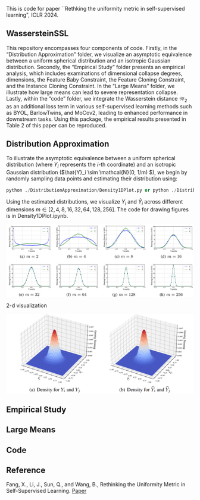 This is code for paper ``Rethking the uniformity metric in self-supervised learning", ICLR 2024. 

## WassersteinSSL

This repository encompasses four components of code. Firstly, in the “Distribution Approximation” folder, we visualize an asymptotic equivalence between a uniform spherical distribution and an isotropic Gaussian distribution. Secondly, the “Empirical Study” folder presents an empirical analysis, which includes examinations of dimensional collapse degrees, dimensions, the Feature Baby Constraint, the Feature Cloning Constraint, and the Instance Cloning Constraint. In the “Large Means” folder, we illustrate how large means can lead to severe representation collapse. Lastly, within the “code” folder, we integrate the Wasserstein distance $\mathcal{W}_{2}$ as an additional loss term in various self-supervised learning methods such as BYOL, BarlowTwins, and MoCov2, leading to enhanced performance in downstream tasks. Using this package, the empirical results presented in Table 2 of this paper can be reproduced.


## Distribution Approximation

To illustrate the asymptotic equivalence between a uniform spherical distribution (where $Y_i$ represents the $i$-th coordinate) and an isotropic Gaussian distribution ($\hat{Y}_i \sim \mathcal{N}(0, 1/m) $), we begin by randomly sampling data points and estimating their distribution using:

``` python
python ./DistributionApproximation/Density1DPlot.py or python ./DistributionApproximation/Density2DPlot.py
```

Using the estimated distributions, we visualize $Y_i$ and $\hat{Y}_i$ across different dimensions $m \in [2, 4, 8, 16, 32, 64, 128, 256]$. The code for drawing figures is in Density1DPlot.ipynb. 
<div>
<p align="center">
<img src='DistributionApproximation\MergedDistribution-1D.png' align="center" width=800>
</p>
</div>

2-d visualization

<div>
<p align="center">
<img src='DistributionApproximation\MergedDistribution-2D.png' align="center" width=800>
</p>
</div>

## Empirical Study

## Large Means

## Code


## Reference

Fang, X., Li, J., Sun, Q., and Wang, B., Rethinking the Uniformity Metric in Self-Supervised Learning. [Paper](https://arxiv.org/abs/2403.00642)











